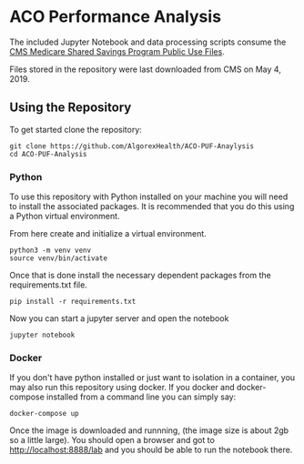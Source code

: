 # ACO Performance Analysis

The included Jupyter Notebook and data processing scripts consume the [CMS Medicare Shared Savings Program Public Use Files](https://www.cms.gov/Medicare/Medicare-Fee-for-Service-Payment/sharedsavingsprogram/program-data.html).

Files stored in the repository were last downloaded from CMS on May 4, 2019. 

## Using the Repository


To get started clone the repository:

```
git clone https://github.com/AlgorexHealth/ACO-PUF-Anaylysis
cd ACO-PUF-Analysis
```

### Python
To use this repository with Python installed on your machine you will need to install the associated packages. It is recommended  that you do this using a Python virtual environment.  


From here create and initialize a virtual environment. 

```
python3 -m venv venv
source venv/bin/activate
```
Once that is done install the necessary dependent packages from the requirements.txt file. 

```
pip install -r requirements.txt
```

Now you can start a jupyter server and open the notebook

```
jupyter notebook
```


### Docker
If you don't have python installed or just want to isolation in a container, you may also run this repository using docker. If you docker and docker-compose installed from a command line you can simply say:

``` 
docker-compose up 
```

Once the image is downloaded and runnning, (the image size is about 2gb so a little large). You should open a browser and got to [http://localhost:8888/lab](http://localhost:8888/lab) and you should be able to run the notebook there. 



